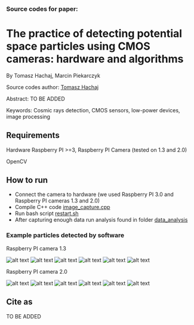 ### Source codes for paper:

# The practice of detecting potential space particles using CMOS cameras: hardware and algorithms

By Tomasz Hachaj, Marcin Piekarczyk

Source codes author: [Tomasz Hachaj](https://home.agh.edu.pl/~thachaj/)

Abstract: TO BE ADDED

Keywords: Cosmic rays detection, CMOS sensors, low-power devices, image processing

## Requirements

Hardware Raspberry PI >=3, Raspberry PI Camera (tested on 1.3 and 2.0)

OpenCV

## How to run

- Connect the camera to hardware (we used Raspberry PI 3.0 and Raspberry PI cameras 1.3 and 2.0)
- Compile C++ code [image_capture.cpp](raspberry_pi_code/image_capture.cpp)
- Run bash script [restart.sh](raspberry_pi_code/restart.sh)
- After capturing enough data run analysis found in folder [data_analysis](data_analysis/)

### Example particles detected by software

Raspberry PI camera 1.3

![alt text](<data_analysis/data/cropped/rp13/1 294 146.799316.png>) 
![alt text](<data_analysis/data/cropped/rp13/102 360 256.956268.png>)
![alt text](<data_analysis/data/cropped/rp13/1033 404 184.884628.png>) 
![alt text](<data_analysis/data/cropped/rp13/105 577 389.216522.png>)
![alt text](<data_analysis/data/cropped/rp13/73 467 351.805939.png>) 
![alt text](<data_analysis/data/cropped/rp13/743 419 226.178711.png>)

Raspberry PI camera 2.0

![alt text](<data_analysis/data/cropped/rp20/992 464 162.237442.png>) 
![alt text](<data_analysis/data/cropped/rp20/99 338 141.950699.png>)
![alt text](<data_analysis/data/cropped/rp20/9650 578 163.062180.png>) 
![alt text](<data_analysis/data/cropped/rp20/9612 332 120.886620.png>)
![alt text](<data_analysis/data/cropped/rp20/9550 289 93.348083.png>) 
![alt text](<data_analysis/data/cropped/rp20/9462 513 186.837463.png>)

## Cite as

TO BE ADDED